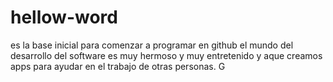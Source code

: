 # hellow-word
es la base inicial para comenzar a programar en github
el mundo  del desarrollo del software es muy hermoso y muy entretenido y aque creamos apps para ayudar en el trabajo de otras personas.
G
